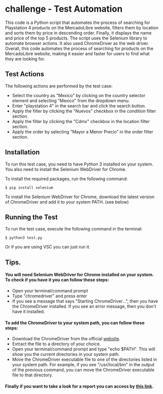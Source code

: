 # challenge - Test Automation 

This code is a Python script that automates the process of searching for Playstation 4 products on the MercadoLibre website, filters them by location and sorts them by price in descending order. Finally, it displays the name and price of the top 5 products.
The script uses the Selenium library to automate browser actions. It also used ChromeDriver as the web driver.
Overall, this code automates the process of searching for products on the MercadoLibre website, making it easier and faster for users to find what they are looking for.

## Test Actions

The following actions are performed by the test case:

   - Select the country as "Mexico" by clicking on the country selector element and selecting "Mexico" from the dropdown menu.
   - Enter "playstation 4" in the search bar and click the search button.
   - Apply the filter by clicking the "Nuevos" checkbox in the condition filter section.
   - Apply the filter by clicking the "Cdmx" checkbox in the location filter section.
   - Apply the order by selecting "Mayor a Menor Precio" in the order filter section.

## Installation

To run this test case, you need to have Python 3 installed on your system. You also need to install the Selenium WebDriver for Chrome.

To install the required packages, run the following command:

```
$ pip install selenium
```

To install the Selenium WebDriver for Chrome, download the latest version of ChromeDriver and add it to your system PATH. (see below)

## Running the Test

To run the test case, execute the following command in the terminal:

```
$ python3 test.py
```

Or if you are using VSC you can just run it.

## Tips.

#### You will need Selenium WebDriver for Chrome installed on your system. To check if you have it you can follow these steps:

   - Open your terminal/command prompt
   - Type "chromedriver" and press enter
   - If you see a message that says "Starting ChromeDriver...", then you have the ChromeDriver installed. If you see an error message, then you don't have it installed.

#### To add the ChromeDriver to your system path, you can follow these steps:

   - Download the ChromeDriver from the official [website](https://sites.google.com/chromium.org/driver/).
   - Extract the file to a directory of your choice.
   - Open your terminal/command prompt and type "echo $PATH". This will show you the current directories in your system path.
   - Move the ChromeDriver executable file to one of the directories listed in your system path. For example, if you see "/usr/local/bin" in the output of the previous command, you can move the ChromeDriver executable file to that directory.
    
#### Finally if you want to take a look for a report you can access by [this link](https://docs.google.com/document/d/1xcgGZEv3k8WUms-IIi59tkjKCl8_gQoYuYRRf9GsupU/edit?usp=sharing).
